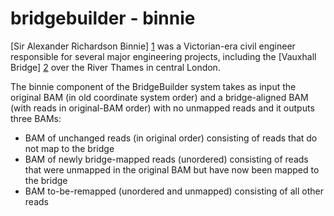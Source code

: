 bridgebuilder - binnie
=============

[Sir Alexander Richardson Binnie] [1] was a Victorian-era civil engineer responsible for several major engineering projects, including the [Vauxhall Bridge] [2] over the River Thames in central London.

The binnie component of the BridgeBuilder system takes as input the original BAM (in old coordinate system order) and a bridge-aligned BAM (with reads in original-BAM order) with no unmapped reads and it outputs three BAMs:
   * BAM of unchanged reads (in original order) consisting of reads that do not map to the bridge
   * BAM of newly bridge-mapped reads (unordered) consisting of reads that were unmapped in the original BAM but have now been mapped to the bridge
   * BAM to-be-remapped (unordered and unmapped) consisting of all other reads



[1]: https://en.wikipedia.org/wiki/Alexander_Binnie      "Sir Alexander Richardson Binnie"
[2]: https://en.wikipedia.org/wiki/Vauxhall_Bridge       "Vauxhall Bridge"

